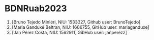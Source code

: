 # BDNRuab2023
1. [Bruno Tejedo Miniéri, NIU: 1533327, Github user: BrunoTejedo]
2. [Maria Ganduxé Beltran, NIU: 1606755, GitHub user: mariaganduxe]
3. [Jan Pérez Costa, NIU: 1562911, GibHub user: janperezz]

